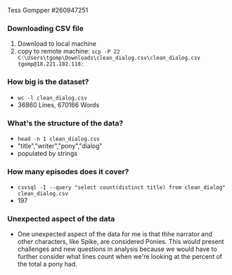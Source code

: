 Tess Gompper #260947251

### Downloading CSV file 
1. Download to local machine
2. copy to remote machine:
    `scp -P 22 C:\Users\tgomp\Downloads\clean_dialog.csv\clean_dialog.csv tgomp@18.221.182.118:`

### How big is the dataset?
- `wc -l clean_dialog.csv`
- 36860 Lines, 670166 Words

### What's the structure of the data?
- `head -n 1 clean_dialog.csv`
- "title","writer","pony","dialog"
- populated by strings

### How many episodes does it cover?
- `csvsql -I --query "select count(distinct title) from clean_dialog" clean_dialog.csv`
- 197

### Unexpected aspect of the data
- One unexpected aspect of the data for me is that thhe narrator and other characters, like Spike, are considered Ponies. This would present challenges and new questions in analysis because we would have to further consider what lines count when we're looking at the percent of the total a pony had.